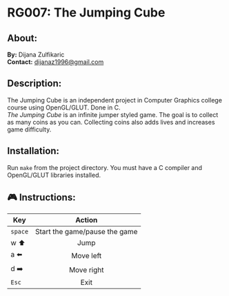 # RG007: The Jumping Cube
## About:
**By:** Dijana Zulfikaric         
**Contact:** dijanaz1996@gmail.com

## Description:
The Jumping Cube is an independent project in Computer Graphics college course using OpenGL/GLUT. Done in C.      
*The Jumping Cube* is an infinite jumper styled game. The goal is to collect as many coins as you can. Collecting coins also adds lives and increases game difficulty.
  

## Installation:
Run <code>make</code> from the project directory. You must have a C compiler and OpenGL/GLUT libraries installed.

## :video_game: Instructions:
| Key | Action |
|-----|:------:|
| `space` | Start the game/pause the game |
| w :arrow_up: | Jump |
| a :arrow_left: | Move left |
| d :arrow_right: | Move right |
| `Esc` | Exit |
